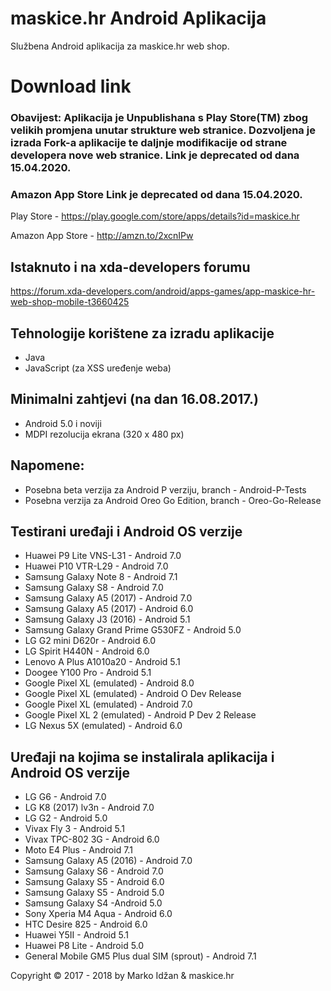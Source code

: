 maskice.hr Android Aplikacija
======================

Službena Android aplikacija za maskice.hr web shop.

# Download link

### Obavijest: Aplikacija je Unpublishana s Play Store(TM) zbog velikih promjena unutar strukture web stranice. Dozvoljena je izrada Fork-a aplikacije te daljnje modifikacije od strane developera nove web stranice. Link je deprecated od dana 15.04.2020.

### Amazon App Store Link je deprecated od dana 15.04.2020.

Play Store - https://play.google.com/store/apps/details?id=maskice.hr

Amazon App Store - http://amzn.to/2xcnIPw


## Istaknuto i na xda-developers forumu

https://forum.xda-developers.com/android/apps-games/app-maskice-hr-web-shop-mobile-t3660425

## Tehnologije korištene za izradu aplikacije

* Java
* JavaScript (za XSS uređenje weba)


## Minimalni zahtjevi (na dan 16.08.2017.)

* Android 5.0 i noviji
* MDPI rezolucija ekrana (320 x 480 px)

## Napomene:

* Posebna beta verzija za Android P verziju, branch - Android-P-Tests
* Posebna verzija za Android Oreo Go Edition, branch - Oreo-Go-Release

## Testirani uređaji i Android OS verzije

* Huawei P9 Lite VNS-L31 - Android 7.0
* Huawei P10 VTR-L29 - Android 7.0
* Samsung Galaxy Note 8 - Android 7.1
* Samsung Galaxy S8 - Android 7.0
* Samsung Galaxy A5 (2017) - Android 7.0
* Samsung Galaxy A5 (2017) - Android 6.0
* Samsung Galaxy J3 (2016) - Android 5.1
* Samsung Galaxy Grand Prime G530FZ - Android 5.0
* LG G2 mini D620r - Android 6.0
* LG Spirit H440N - Android 6.0
* Lenovo A Plus A1010a20 - Android 5.1
* Doogee Y100 Pro - Android 5.1
* Google Pixel XL (emulated) - Android 8.0
* Google Pixel XL (emulated) - Android O Dev Release
* Google Pixel XL (emulated) - Android 7.0
* Google Pixel XL 2 (emulated) - Android P Dev 2 Release
* LG Nexus 5X (emulated) - Android 6.0


## Uređaji na kojima se instalirala aplikacija i Android OS verzije

* LG G6 - Android 7.0
* LG K8 (2017) lv3n - Android 7.0
* LG G2 - Android 5.0
* Vivax Fly 3 - Android 5.1
* Vivax TPC-802 3G - Android 6.0
* Moto E4 Plus - Android 7.1
* Samsung Galaxy A5 (2016) - Android 7.0
* Samsung Galaxy S6 - Android 7.0
* Samsung Galaxy S5 - Android 6.0
* Samsung Galaxy S5 - Android 5.0
* Samsung Galaxy S4 -Android 5.0
* Sony Xperia M4 Aqua - Android 6.0
* HTC Desire 825 - Android 6.0
* Huawei Y5II - Android 5.1
* Huawei P8 Lite - Android 5.0
* General Mobile GM5 Plus dual SIM (sprout) - Android 7.1

Copyright &copy; 2017 - 2018 by Marko Idžan &amp; maskice.hr
